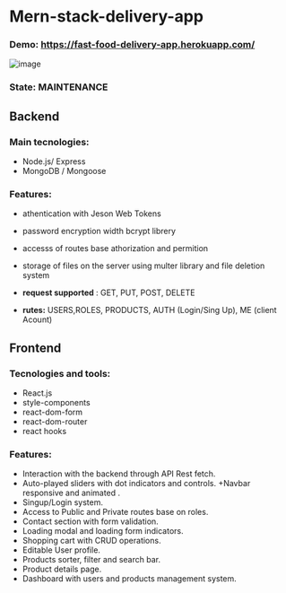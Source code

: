 


# Mern-stack-delivery-app

### Demo: https://fast-food-delivery-app.herokuapp.com/

 ![image](https://drive.google.com/uc?export=view&id=1n7MF8IswFeYoG_uRf_dGlKvD9gBLWYek)

### State: MAINTENANCE
## Backend

### Main tecnologies:

+ Node.js/ Express  
+ MongoDB / Mongoose  


### Features:

+ athentication with Jeson Web Tokens  

+ password encryption width bcrypt librery  

+ accesss of routes base athorization and permition  

+ storage of files on the server using multer library and file deletion system  

+ **request supported** : GET, PUT, POST, DELETE  

+ **rutes:** USERS,ROLES, PRODUCTS, AUTH (Login/Sing Up), ME (client Acount)  

## Frontend

### Tecnologies and tools:

+ React.js 
+ style-components
+ react-dom-form
+ react-dom-router
+ react hooks 

### Features:
+ Interaction  with  the backend through API Rest fetch.
+ Auto-played sliders with dot indicators and controls.
+Navbar  responsive and animated .
+ Singup/Login system.
+ Access to Public and Private routes base on roles.
+ Contact section with form validation.
+ Loading modal and loading form indicators.
+ Shopping cart with CRUD operations.
+ Editable User profile. 
+ Products sorter, filter and search bar.
+ Product details page.
+ Dashboard with users and products management system. 

